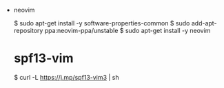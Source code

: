 - neovim

    $ sudo apt-get install -y software-properties-common
    $ sudo add-apt-repository ppa:neovim-ppa/unstable
    $ sudo apt-get install -y neovim

    # spf13-vim
    $ curl -L https://j.mp/spf13-vim3 | sh
